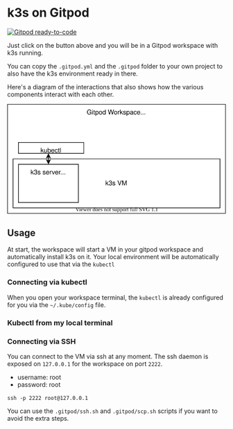 # k3s on Gitpod

[![Gitpod ready-to-code](https://gitpod.io/button/open-in-gitpod.svg)](https://gitpod.io/#https://github.com/fntlnz/gitpod-k3s)

Just click on the button above and you will be in a Gitpod workspace with k3s running.

You can copy the `.gitpod.yml` and the `.gitpod` folder to your own project to also have the k3s environment ready in there.

Here's a diagram of the interactions that also shows how the various components interact with each other.

<center>

![img/diagram.svg](img/diagram.svg)

</center>

## Usage

At start, the workspace will start a VM in your gitpod workspace and
automatically install k3s on it. Your local environment will be automatically
configured to use that via the `kubectl`


### Connecting via kubectl

When you open your workspace terminal, the `kubectl` is already configured for you
via the `~/.kube/config` file.

### Kubectl from my local terminal


### Connecting via SSH

You can connect to the VM via ssh at any moment. The ssh daemon
is exposed on `127.0.0.1` for the workspace on port `2222`.

- username: root
- password: root

```console
ssh -p 2222 root@127.0.0.1
```

You can use the `.gitpod/ssh.sh` and `.gitpod/scp.sh` scripts if you want to
avoid the extra steps.
